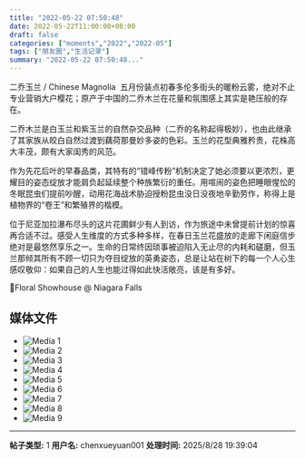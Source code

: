 ```yaml
---
title: "2022-05-22 07:50:48"
date: 2022-05-22T11:00:00+08:00
draft: false
categories: ["moments","2022","2022-05"]
tags: ["朋友圈","生活记录"]
summary: "2022-05-22 07:50:48..."
---
```


二乔玉兰 / Chinese Magnolia 
​
五月份装点初春多伦多街头的暖粉云雾，绝对不止专业营销大户樱花；原产于中国的二乔木兰在花量和氛围感上其实是艳压般的存在。

二乔木兰是白玉兰和紫玉兰的自然杂交品种（二乔的名称起得极妙），也由此继承了其家族从皎白自然过渡到藕荷那曼妙多姿的色彩。玉兰的花型典雅矜贵，花株高大丰茂，颇有大家闺秀的风范。

作为先花后叶的早春品类，其特有的“错峰传粉”机制决定了她必须要以更浓烈，更耀目的姿态绽放才能肩负起延续整个种族繁衍的重任。用喧闹的姿色把睡眼惺忪的冬眠昆虫们提前吵醒，动用花海战术胁迫授粉昆虫没日没夜地辛勤劳作，称得上是植物界的“卷王”和繁殖界的楷模。

位于尼亚加拉瀑布尽头的这片花圃鲜少有人到访，作为旅途中未曾提前计划的惊喜再合适不过。感受人生维度的方式多种多样，在春日玉兰花盛放的走廊下闲庭信步绝对是最悠然享乐之一。生命的日常终因琐事被迫陷入无止尽的内耗和磋磨，但玉兰那倾其所有不顾一切只为夺目绽放的英勇姿态，总是让站在树下的每一个人心生感叹敬仰：如果自己的人生也能过得如此快活敞亮，该是有多好。

📍Floral Showhouse @ Niagara Falls
​

## 媒体文件

- ![Media 1](/Moments/photos/2022-05-22/202205220750480.jpg)
- ![Media 2](/Moments/photos/2022-05-22/202205220750481.jpg)
- ![Media 3](/Moments/photos/2022-05-22/202205220750482.jpg)
- ![Media 4](/Moments/photos/2022-05-22/202205220750483.jpg)
- ![Media 5](/Moments/photos/2022-05-22/202205220750484.jpg)
- ![Media 6](/Moments/photos/2022-05-22/202205220750485.jpg)
- ![Media 7](/Moments/photos/2022-05-22/202205220750486.jpg)
- ![Media 8](/Moments/photos/2022-05-22/202205220750487.jpg)
- ![Media 9](/Moments/photos/2022-05-22/202205220750488.jpg)

---

**帖子类型:** 1
**用户名:** chenxueyuan001
**处理时间:** 2025/8/28 19:39:04